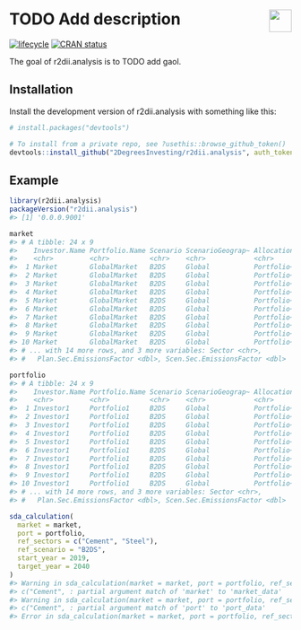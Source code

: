 
<!-- README.md is generated from README.Rmd. Please edit that file -->

# <img src="https://i.imgur.com/3jITMq8.png" align="right" height=40 /> TODO Add description

<!-- badges: start -->

[![lifecycle](https://img.shields.io/badge/lifecycle-experimental-orange.svg)](https://www.tidyverse.org/lifecycle/#experimental)
[![CRAN
status](https://www.r-pkg.org/badges/version/r2dii.analysis)](https://CRAN.R-project.org/package=r2dii.analysis)
<!-- badges: end -->

The goal of r2dii.analysis is to TODO add gaol.

## Installation

Install the development version of r2dii.analysis with something like
this:

``` r
# install.packages("devtools")

# To install from a private repo, see ?usethis::browse_github_token()
devtools::install_github("2DegreesInvesting/r2dii.analysis", auth_token = "abc")
```

## Example

``` r
library(r2dii.analysis)
packageVersion("r2dii.analysis")
#> [1] '0.0.0.9001'

market
#> # A tibble: 24 x 9
#>    Investor.Name Portfolio.Name Scenario ScenarioGeograp~ Allocation  Year
#>    <chr>         <chr>          <chr>    <chr>            <chr>      <int>
#>  1 Market        GlobalMarket   B2DS     Global           Portfolio~  2019
#>  2 Market        GlobalMarket   B2DS     Global           Portfolio~  2020
#>  3 Market        GlobalMarket   B2DS     Global           Portfolio~  2021
#>  4 Market        GlobalMarket   B2DS     Global           Portfolio~  2022
#>  5 Market        GlobalMarket   B2DS     Global           Portfolio~  2023
#>  6 Market        GlobalMarket   B2DS     Global           Portfolio~  2024
#>  7 Market        GlobalMarket   B2DS     Global           Portfolio~  2025
#>  8 Market        GlobalMarket   B2DS     Global           Portfolio~  2026
#>  9 Market        GlobalMarket   B2DS     Global           Portfolio~  2027
#> 10 Market        GlobalMarket   B2DS     Global           Portfolio~  2028
#> # ... with 14 more rows, and 3 more variables: Sector <chr>,
#> #   Plan.Sec.EmissionsFactor <dbl>, Scen.Sec.EmissionsFactor <dbl>

portfolio
#> # A tibble: 24 x 9
#>    Investor.Name Portfolio.Name Scenario ScenarioGeograp~ Allocation  Year
#>    <chr>         <chr>          <chr>    <chr>            <chr>      <int>
#>  1 Investor1     Portfolio1     B2DS     Global           Portfolio~  2019
#>  2 Investor1     Portfolio1     B2DS     Global           Portfolio~  2020
#>  3 Investor1     Portfolio1     B2DS     Global           Portfolio~  2021
#>  4 Investor1     Portfolio1     B2DS     Global           Portfolio~  2022
#>  5 Investor1     Portfolio1     B2DS     Global           Portfolio~  2023
#>  6 Investor1     Portfolio1     B2DS     Global           Portfolio~  2024
#>  7 Investor1     Portfolio1     B2DS     Global           Portfolio~  2025
#>  8 Investor1     Portfolio1     B2DS     Global           Portfolio~  2026
#>  9 Investor1     Portfolio1     B2DS     Global           Portfolio~  2027
#> 10 Investor1     Portfolio1     B2DS     Global           Portfolio~  2028
#> # ... with 14 more rows, and 3 more variables: Sector <chr>,
#> #   Plan.Sec.EmissionsFactor <dbl>, Scen.Sec.EmissionsFactor <dbl>

sda_calculation(
  market = market,
  port = portfolio,
  ref_sectors = c("Cement", "Steel"),
  ref_scenario = "B2DS",
  start_year = 2019,
  target_year = 2040
)
#> Warning in sda_calculation(market = market, port = portfolio, ref_sectors =
#> c("Cement", : partial argument match of 'market' to 'market_data'
#> Warning in sda_calculation(market = market, port = portfolio, ref_sectors =
#> c("Cement", : partial argument match of 'port' to 'port_data'
#> Error in sda_calculation(market = market, port = portfolio, ref_sectors = c("Cement", : unused argument (ref_sectors = c("Cement", "Steel"))
```
